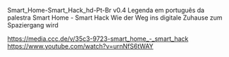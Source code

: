 Smart_Home-Smart_Hack_hd-Pt-Br v0.4
Legenda em português da palestra Smart Home - Smart Hack Wie der Weg ins digitale Zuhause zum Spaziergang wird

https://media.ccc.de/v/35c3-9723-smart_home_-_smart_hack https://www.youtube.com/watch?v=urnNfS6tWAY
